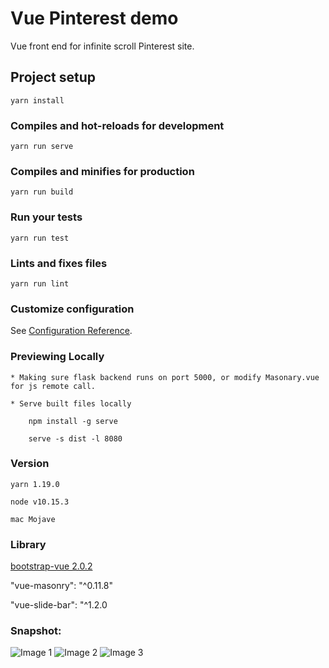 # Vue Pinterest demo 

Vue front end for infinite scroll Pinterest site.

## Project setup
```
yarn install
```

### Compiles and hot-reloads for development
```
yarn run serve
```

### Compiles and minifies for production
```
yarn run build
```

### Run your tests
```
yarn run test
```

### Lints and fixes files
```
yarn run lint
```

### Customize configuration
See [Configuration Reference](https://cli.vuejs.org/config/).

### Previewing Locally

    * Making sure flask backend runs on port 5000, or modify Masonary.vue for js remote call.

    * Serve built files locally
        
        npm install -g serve

        serve -s dist -l 8080

### Version

    yarn 1.19.0

    node v10.15.3

    mac Mojave

### Library

[bootstrap-vue 2.0.2](https://bootstrap-vue.js.org/docs/components/alert)

"vue-masonry": "^0.11.8"

"vue-slide-bar": "^1.2.0

### Snapshot:

![Image 1]('doc/s1.png')
![Image 2]('doc/s2.png')
![Image 3]('doc/s3.png')